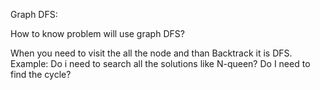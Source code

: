 Graph DFS: 

How to know problem will use graph DFS? 

When you need to visit the all the node and than Backtrack it is DFS. 
Example: 
Do i need to search all the solutions like N-queen? 
Do I need to find the cycle?